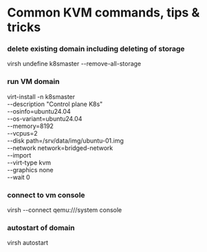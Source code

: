 # Common KVM commands, tips & tricks

### delete existing domain including deleting of storage 
virsh undefine k8smaster --remove-all-storage

### run VM domain
virt-install -n k8smaster \
--description "Control plane K8s" \
--osinfo=ubuntu24.04 \
--os-variant=ubuntu24.04 \
--memory=8192 \
--vcpus=2 \
--disk path=/srv/data/img/ubuntu-01.img \
--network network=bridged-network \
--import \
--virt-type kvm \
--graphics none \
--wait 0

### connect to vm console
virsh --connect qemu:///system console <domain>

### autostart of domain
virsh autostart <domain>
